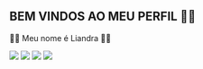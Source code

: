 ## BEM VINDOS AO MEU PERFIL 🐺💜

💜🐺 Meu nome é Liandra 🐺💜


![](https://media1.tenor.com/m/vTB_Rf-9wYMAAAAC/jinmojv21-bts.gif)
![](https://media.tenor.com/YTDyK4CsJ6MAAAAM/stray-kids.gif)
![](https://media.tenor.com/sFtn4OPTo0EAAAAM/ateez-atiny.gif)
![](https://media.tenor.com/NEWLevW5bVQAAAAM/seventeen-svt.gif)
<!--

